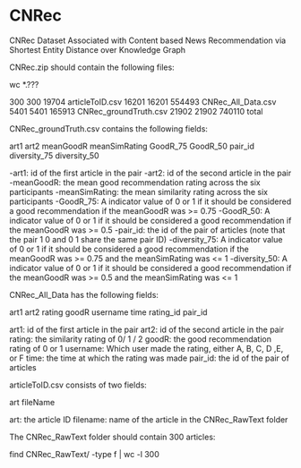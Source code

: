 # CNRec
CNRec Dataset Associated with Content based News Recommendation via Shortest Entity Distance over Knowledge Graph

CNRec.zip should contain the following files:

wc *.???

   300    300  19704 articleToID.csv
 16201  16201 554493 CNRec_All_Data.csv
  5401   5401 165913 CNRec_groundTruth.csv
 21902  21902 740110 total

CNRec_groundTruth.csv contains the following fields:

art1	art2	meanGoodR	meanSimRating	GoodR_75	GoodR_50	pair_id	diversity_75	diversity_50

-art1: id of the first article in the pair
-art2: id of the second article in the pair
-meanGoodR: the mean good recommendation rating across the six participants 
-meanSimRating: the mean similarity rating across the six participants
-GoodR_75: A indicator value of 0 or 1 if it should be considered a good recommendation if the meanGoodR was >= 0.75
-GoodR_50: A indicator value of 0 or 1 if it should be considered a good recommendation if the meanGoodR was >= 0.5
-pair_id: the id of the pair of articles (note that the pair 1 0 and 0 1 share the same pair ID)
-diversity_75: A indicator value of 0 or 1 if it should be considered a good recommendation if the meanGoodR was >= 0.75 and the meanSimRating was <= 1
-diversity_50: A indicator value of 0 or 1 if it should be considered a good recommendation if the meanGoodR was >= 0.5 and the meanSimRating was <= 1

CNRec_All_Data has the following fields:

art1	art2	rating	goodR	username	time	rating_id	pair_id

art1: id of the first article in the pair
art2: id of the second article in the pair
rating: the similarity rating of 0/ 1 / 2
goodR: the good recommendation rating of 0 or 1
username: Which user made the rating, either A, B, C, D ,E, or F
time: the time at which the rating was made
pair_id: the id of the pair of articles

articleToID.csv consists of two fields:

art fileName

art: the article ID
filename: name of the article in the CNRec_RawText folder

The CNRec_RawText folder should contain 300 articles:

find CNRec_RawText/ -type f | wc -l
300




